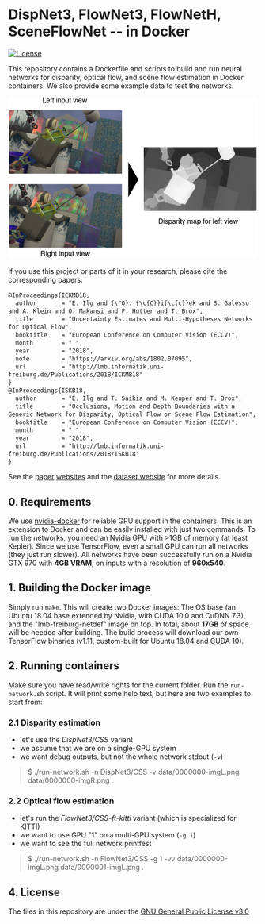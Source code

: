 # DispNet3, FlowNet3, FlowNetH, SceneFlowNet -- in Docker

[![License](https://img.shields.io/badge/license-GPLv3-blue.svg)](LICENSE)

This repository contains a Dockerfile and scripts to build and run neural networks for disparity, optical flow, and scene flow estimation in Docker containers. We also provide some example data to test the networks. 

![Teaser](data/teaser.png)

If you use this project or parts of it in your research, please cite the corresponding papers:

    @InProceedings{ICKMB18,
      author       = "E. Ilg and {\"O}. {\c{C}}i{\c{c}}ek and S. Galesso and A. Klein and O. Makansi and F. Hutter and T. Brox",
      title        = "Uncertainty Estimates and Multi-Hypotheses Networks for Optical Flow",
      booktitle    = "European Conference on Computer Vision (ECCV)",
      month        = " ",
      year         = "2018",
      note         = "https://arxiv.org/abs/1802.07095",
      url          = "http://lmb.informatik.uni-freiburg.de/Publications/2018/ICKMB18"
    }
    @InProceedings{ISKB18,
      author       = "E. Ilg and T. Saikia and M. Keuper and T. Brox",
      title        = "Occlusions, Motion and Depth Boundaries with a Generic Network for Disparity, Optical Flow or Scene Flow Estimation",
      booktitle    = "European Conference on Computer Vision (ECCV)",
      month        = " ",
      year         = "2018",
      url          = "http://lmb.informatik.uni-freiburg.de/Publications/2018/ISKB18"
    }

See the [paper](http://lmb.informatik.uni-freiburg.de/Publications/2018/ICKMB18) [websites](http://lmb.informatik.uni-freiburg.de/Publications/2018/ISKB18) and the [dataset website](https://lmb.informatik.uni-freiburg.de/resources/datasets/SceneFlowDatasets.en.html) for more details.

## 0. Requirements

We use [nvidia-docker](https://github.com/NVIDIA/nvidia-docker#quick-start) for reliable GPU support in the containers. This is an extension to Docker and can be easily installed with just two commands.
To run the networks, you need an Nvidia GPU with >1GB of memory (at least Kepler).
Since we use TensorFlow, even a small GPU can run all networks (they just run slower). All networks have been successfully run on a Nvidia GTX 970 with **4GB VRAM**, on inputs with a resolution of **960x540**.


## 1. Building the Docker image

Simply run `make`. This will create two Docker images: The OS base (an Ubuntu 18.04 base extended by Nvidia, with CUDA 10.0 and CuDNN 7.3), and the "lmb-freiburg-netdef" image on top. In total, about **17GB** of space will be needed after building. The build process will download our own TensorFlow binaries (v1.11, custom-built for Ubuntu 18.04 and CUDA 10).


## 2. Running containers

Make sure you have read/write rights for the current folder. Run the `run-network.sh` script. It will print some help text, but here are two examples to start from:


### 2.1 Disparity estimation
- let's use the *DispNet3/CSS* variant
- we assume that we are on a single-GPU system
- we want debug outputs, but not the whole network stdout (`-v`)

> $ ./run-network.sh -n DispNet3/CSS -v data/0000000-imgL.png data/0000000-imgR.png .


### 2.2 Optical flow estimation
- let's run the *FlowNet3/CSS-ft-kitti* variant (which is specialized for KITTI)
- we want to use GPU "1" on a multi-GPU system (`-g 1`)
- we want to see the full network printfest

> $ ./run-network.sh -n FlowNet3/CSS -g 1 -vv data/0000000-imgL.png data/0000001-imgL.png .


## 4. License
The files in this repository are under the [GNU General Public License v3.0](LICENSE)

